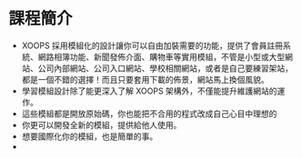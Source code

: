 # 課程簡介

* XOOPS 採用模組化的設計讓你可以自由加裝需要的功能，提供了會員註冊系統、網路相簿功能、新聞發佈介面、購物車等實用模組，不管是小型或大型網站、公司內部網站、公司入口網站、學校相關網站，或者是自己要練習架站，都是一個不錯的選擇！而且只要套用下載的佈景，網站馬上換個風貌。
* 學習模組設計除了能更深入了解 XOOPS 架構外，不僅能提升維護網站的運作。
* 這些模組都是開放原始碼，你也能把不合用的程式改成自己心目中理想的
* 你更可以開發全新的模組，提供給他人使用。
* 想要國際化你的模組，也是簡單的事。
* 




